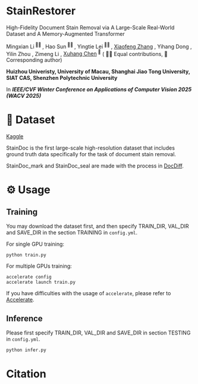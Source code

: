 # StainRestorer

High-Fidelity Document Stain Removal via A Large-Scale Real-World Dataset and A Memory-Augmented Transformer

<div>
<span class="author-block">
  Mingxian Li<sup> 👨‍💻‍ </sup>
</span>,
  <span class="author-block">
    Hao Sun<sup> 👨‍💻‍ </sup>
  </span>,
  <span class="author-block">
    Yingtie Lei<sup> 👨‍💻‍ </sup>
  </span>,
  <span class="author-block">
    <a href='https://zhangbaijin.github.io/'>Xiaofeng Zhang</a>
  </span>,
  <span class="author-block">
    Yihang Dong
  </span>,
  <span class="author-block">
    Yilin Zhou
  </span>,
  <span class="author-block">
    Zimeng Li
  </span>,
  <span class="author-block">
  <a href='https://cxh.netlify.app/'>Xuhang Chen</a><sup> 📮</sup>
</span>
  ( 👨‍💻‍ Equal contributions, 📮 Corresponding author)
</div>

<b>Huizhou Univeristy, University of Macau, Shanghai Jiao Tong University, SIAT CAS, Shenzhen Polytechnic University</b>

In <b>_IEEE/CVF Winter Conference on Applications of Computer Vision 2025 (WACV 2025)_</b>

# 🔮 Dataset

[Kaggle](https://www.kaggle.com/datasets/xuhangc/wacv2025-staindoc)

StainDoc is the first large-scale high-resolution dataset that includes ground truth data specifically for the task of document stain removal.

StainDoc_mark and StainDoc_seal are made with the process in [DocDiff](https://github.com/Royalvice/DocDiff).

# ⚙️ Usage

## Training
You may download the dataset first, and then specify TRAIN_DIR, VAL_DIR and SAVE_DIR in the section TRAINING in `config.yml`.

For single GPU training:
```
python train.py
```
For multiple GPUs training:
```
accelerate config
accelerate launch train.py
```
If you have difficulties with the usage of `accelerate`, please refer to <a href="https://github.com/huggingface/accelerate">Accelerate</a>.

## Inference

Please first specify TRAIN_DIR, VAL_DIR and SAVE_DIR in section TESTING in `config.yml`.

```bash
python infer.py
```

# Citation

```bib
```

